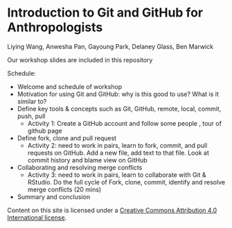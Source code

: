 # Introduction to Git and GitHub for Anthropologists

Liying Wang, Anwesha Pan, Gayoung Park, Delaney Glass, Ben Marwick

Our workshop slides are included in this repository

Schedule: 

- Welcome and schedule of workshop 
- Motivation for using Git and GitHub: why is this good to use? What is it similar to? 
- Define key tools & concepts such as Git, GitHub, remote, local, commit, push, pull 
    + Activity 1: Create a GitHub account and follow some people , tour of github page
- Define fork, clone and pull request 
    + Activity 2: need to work in pairs, learn to fork, commit, and pull requests on GitHub. Add a new file, add text to that file. Look at commit history and blame view on GitHub 
- Collaborating and resolving merge conflicts 
    + Activity 3: need to work in pairs, learn to collaborate with Git & RStudio. Do the full cycle of Fork, clone, commit, identify and resolve merge conflicts (20 mins)
- Summary and conclusion 



Content on this site is licensed under a [Creative Commons Attribution 4.0 International license](https://creativecommons.org/licenses/by-sa/4.0/).
